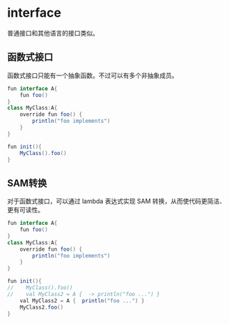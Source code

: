 # interface

普通接口和其他语言的接口类似。

## 函数式接口

函数式接口只能有一个抽象函数。不过可以有多个非抽象成员。

```java
fun interface A{
    fun foo()
}
class MyClass:A{
    override fun foo() {
        println("foo implements")
    }
}

fun init(){
    MyClass().foo()
}
```

## SAM转换

对于函数式接口，可以通过 lambda 表达式实现 SAM 转换，从而使代码更简洁、更有可读性。

```java
fun interface A{
    fun foo()
}
class MyClass:A{
    override fun foo() {
        println("foo implements")
    }
}

fun init(){
//    MyClass().foo()
//    val MyClass2 = A {  -> println("foo ...") }
    val MyClass2 = A {  println("foo ...") }
    MyClass2.foo()
}
```
